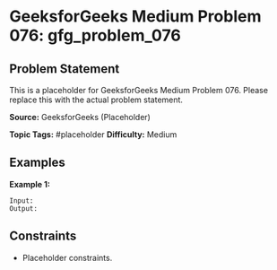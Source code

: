 # GeeksforGeeks Medium Problem 076: gfg_problem_076

## Problem Statement

This is a placeholder for GeeksforGeeks Medium Problem 076.
Please replace this with the actual problem statement.

**Source:** GeeksforGeeks (Placeholder)

**Topic Tags:** #placeholder
**Difficulty:** Medium

## Examples

**Example 1:**

```
Input:
Output:
```

## Constraints

- Placeholder constraints.
